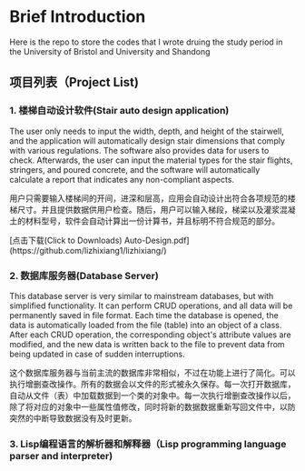 # Brief Introduction
<p>Here is the repo to store the codes that I wrote druing the study period in the University of Bristol and University and Shandong

## 项目列表（Project List)
  ### 1. 楼梯自动设计软件(Stair auto design application)
  <p>The user only needs to input the width, depth, and height of the stairwell, and the application will automatically design stair dimensions that comply with various regulations. The software also provides data for users to check. Afterwards, the user can input the material types for the stair flights, stringers, and poured concrete, and the software will automatically calculate a report that indicates any non-compliant aspects.</p>
  <p>用户只需要输入楼梯间的开间，进深和层高，应用会自动设计出符合各项规范的楼梯尺寸。并且提供数据供用户检查。随后，用户可以输入梯段，梯梁以及灌浆混凝土的材料型号，软件会自动计算出一份计算书，并且标明不符合规范的部分。</p>
  [点击下载(Click to Downloads) Auto-Design.pdf](https://github.com/lizhixiang1/lizhixiang/)

  
  ### 2. 数据库服务器(Database Server)
  <p>This database server is very similar to mainstream databases, but with simplified functionality. It can perform CRUD operations, and all data will be permanently saved in file format. Each time the database is opened, the data is automatically loaded from the file (table) into an object of a class. After each CRUD operation, the corresponding object's attribute values are modified, and the new data is written back to the file to prevent data from being updated in case of sudden interruptions.</p>
  <p>这个数据库服务器与当前主流的数据库非常相似，不过在功能上进行了简化。可以执行增删查改操作。所有的数据会以文件的形式被永久保存。每一次打开数据库，自动从文件（表）中加载数据到一个类的对象中。每一次执行增删查改操作以后，除了将对应的对象中一些属性值修改，同时将新的数据数据重新写回文件中，以防突然的中断导致数据没有及时更新。</p>
  
  ### 3. Lisp编程语言的解析器和解释器（Lisp programming language parser and interpreter)
  




